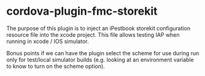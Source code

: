 # cordova-plugin-fmc-storekit

The purpose of this plugin is to inject an iPestbook storekit configuration resource file into the xcode project.  This file allows testing IAP when running in xcode / IOS simulator.

Bonus points if we can have the plugin select the scheme for use during run only for test/local simulator builds (e.g. looking at an environment variable to know to turn on the scheme option).
